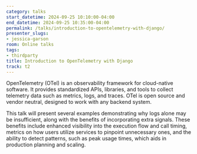 ```yaml
---
category: talks
start_datetime: 2024-09-25 10:10:00-04:00
end_datetime: 2024-09-25 10:35:00-04:00
permalink: /talks/introduction-to-opentelemetry-with-django/
presenter_slugs:
- jessica-garson
room: Online talks
tags:
- thirdparty
title: Introduction to OpenTelemetry with Django
track: t2
---
```


OpenTelemetry (OTel) is an observability framework for cloud-native software. It provides standardized APIs, libraries, and tools to collect telemetry data such as metrics, logs, and traces. OTel is open source and vendor neutral, designed to work with any backend system.

This talk will present several examples demonstrating why logs alone may be insufficient, along with the benefits of incorporating extra signals. These benefits include enhanced visibility into the execution flow and call timing, metrics on how users utilize services to pinpoint unnecessary ones, and the ability to detect patterns, such as peak usage times, which aids in production planning and scaling.
